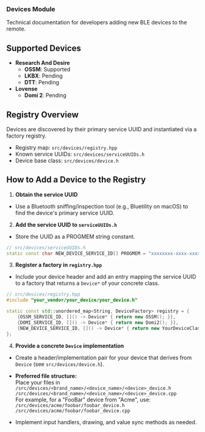 ### Devices Module

Technical documentation for developers adding new BLE devices to the remote.

## Supported Devices

- **Research And Desire**
  - **OSSM**: Supported
  - **LKBX**: Pending
  - **DTT**: Pending
- **Lovense**
  - **Domi 2**: Pending

## Registry Overview

Devices are discovered by their primary service UUID and instantiated via a factory registry.

- Registry map: `src/devices/registry.hpp`
- Known service UUIDs: `src/devices/serviceUUIDs.h`
- Device base class: `src/devices/device.h`

## How to Add a Device to the Registry

1. **Obtain the service UUID**

- Use a Bluetooth sniffing/inspection tool (e.g., Bluetility on macOS) to find the device's primary service UUID.

2. **Add the service UUID to `serviceUUIDs.h`**

- Store the UUID as a PROGMEM string constant.

```cpp
// src/devices/serviceUUIDs.h
static const char NEW_DEVICE_SERVICE_ID[] PROGMEM = "xxxxxxxx-xxxx-xxxx-xxxx-xxxxxxxxxxxx";
```

3. **Register a factory in `registry.hpp`**

- Include your device header and add an entry mapping the service UUID to a factory that returns a `Device*` of your concrete class.

```cpp
// src/devices/registry.hpp
#include "your_vendor/your_device/your_device.h"

static const std::unordered_map<String, DeviceFactory> registry = {
    {OSSM_SERVICE_ID, []() -> Device* { return new OSSM(); }},
    {DOMI_SERVICE_ID, []() -> Device* { return new Domi2(); }},
    {NEW_DEVICE_SERVICE_ID, []() -> Device* { return new YourDeviceClass(); }}
};
```

4. **Provide a concrete `Device` implementation**

- Create a header/implementation pair for your device that derives from `Device` (see `src/devices/device.h`).
- **Preferred file structure:**  
  Place your files in  
  `/src/devices/<brand_name>/<device_name>/<device>_device.h`  
  `/src/devices/<brand_name>/<device_name>/<device>_device.cpp`  
  For example, for a "FooBar" device from "Acme", use:  
  `/src/devices/acme/foobar/foobar_device.h`  
  `/src/devices/acme/foobar/foobar_device.cpp`

- Implement input handlers, drawing, and value sync methods as needed.
